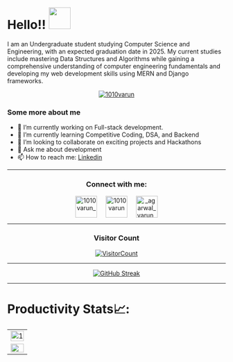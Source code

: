  # Hello!! <img src="https://media.giphy.com/media/hVa6t0WpoDOk7Pxb7l/giphy.gif" width="50">
 
 I am an Undergraduate student studying Computer Science and Engineering, with an expected graduation date in 2025. My current studies include mastering Data Structures and Algorithms while gaining a comprehensive understanding of computer engineering fundamentals and developing my web development skills using MERN and Django frameworks.
 
 <p align="center"><a href="https://github.com/ryo-ma/github-profile-trophy"><img src="https://github-profile-trophy.vercel.app/?username=1010varun&theme=dracula&column=4&margin-w=15&margin-h=15" alt="1010varun" /></a></p>
 
 
 ### Some more about me
 - 🔭 I’m currently working on Full-stack development.
 - 🌱 I’m currently learning Competitive Coding, DSA, and Backend
 - 👯 I’m looking to collaborate on exciting projects and Hackathons
 - 💬 Ask me about development
 - 📫 How to reach me: [Linkedin](https://www.linkedin.com/in/varun-agarwal-b91518226/)
 
 <hr>
 
<h3 align="center">Connect with me:</h3>
 <p align="center">
 <a href="https://twitter.com/1010varun_" target="blank"><img align="center" src="https://img.icons8.com/cute-clipart/64/000000/twitter.png" alt="1010varun_" height="50" width="50" /></a> &nbsp;&nbsp;&nbsp;
 <a href="https://www.linkedin.com/in/1010varun/" target="blank"><img align="center" src="https://img.icons8.com/cute-clipart/64/000000/linkedin.png" alt="1010varun" height="50" width="50" /></a>&nbsp;&nbsp;&nbsp;&nbsp;
 <a href="https://instagram.com/_agarwal_varun_" target="blank"><img align="center" src="https://img.icons8.com/cute-clipart/64/000000/instagram-new.png" alt="_agarwal_varun_" height="50" width="50" /></a>
 </p>
 
 
 <hr>
 
 <h3 align="center">Visitor Count</h3>
 <a align="center" href="https://profile-counter.glitch.me/{1010varun}/count.svg">
   
   ![VisitorCount](https://profile-counter.glitch.me/{1010varun}/count.svg)  
   
 </a>
 
 <hr>

 <div align="center">
   
   <a href="https://git.io/streak-stats"><img src="https://streak-stats.demolab.com?user=1010varun&theme=dark" alt="GitHub Streak" /></a>
   
 </div>
 
 <hr> 
 
 # Productivity Stats📈:
 <table align="center">
   <tr>
     <td><img src="https://github-profile-summary-cards.vercel.app/api/cards/profile-details?username=1010varun&theme=monokai"  display=block width=100% height=auto  alt="1" ></td>
    </tr> 
    <tr>
       <centre><td>
         <a href="https://github.com/1010varun/github-readme-activity-graph#gh-light-mode-only">
          <img src="https://github-readme-activity-graph.cyclic.app/graph?username=1010varun&theme=react&area=true&hide_border=true#gh-light-mode-only" width="100%">
         </a>
     </td></centre>
   </td>
   </tr>
 </table>

